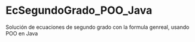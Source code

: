 # EcSegundoGrado_POO_Java
Solución de ecuaciones de segundo grado con la formula genreal, usando POO en Java
